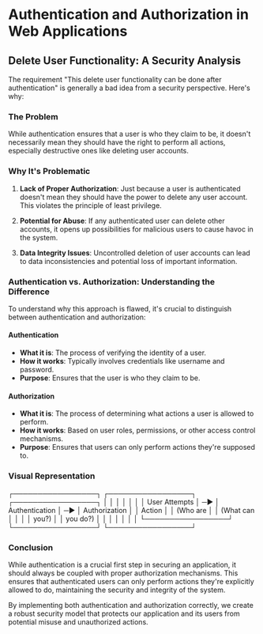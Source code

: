 # Authentication and Authorization in Web Applications

## Delete User Functionality: A Security Analysis

The requirement "This delete user functionality can be done after authentication" is generally a bad idea from a security perspective. Here's why:

### The Problem

While authentication ensures that a user is who they claim to be, it doesn't necessarily mean they should have the right to perform all actions, especially destructive ones like deleting user accounts.

### Why It's Problematic

1. **Lack of Proper Authorization**: Just because a user is authenticated doesn't mean they should have the power to delete any user account. This violates the principle of least privilege.

2. **Potential for Abuse**: If any authenticated user can delete other accounts, it opens up possibilities for malicious users to cause havoc in the system.

3. **Data Integrity Issues**: Uncontrolled deletion of user accounts can lead to data inconsistencies and potential loss of important information.

### Authentication vs. Authorization: Understanding the Difference

To understand why this approach is flawed, it's crucial to distinguish between authentication and authorization:

#### Authentication

- **What it is**: The process of verifying the identity of a user.
- **How it works**: Typically involves credentials like username and password.
- **Purpose**: Ensures that the user is who they claim to be.

#### Authorization

- **What it is**: The process of determining what actions a user is allowed to perform.
- **How it works**: Based on user roles, permissions, or other access control mechanisms.
- **Purpose**: Ensures that users can only perform actions they're supposed to.

### Visual Representation

┌─────────────────┐ ┌─────────────────┐ ┌─────────────────┐
│ │ │ │ │ │
│ User Attempts │ ─► │ Authentication │ ─► │ Authorization │
│ Action │ │ (Who are │ │ (What can │
│ │ │ you?) │ │ you do?) │
│ │ │ │ │ │
└─────────────────┘ └─────────────────┘ └─────────────────┘

### Conclusion

While authentication is a crucial first step in securing an application, it should always be coupled with proper authorization mechanisms. This ensures that authenticated users can only perform actions they're explicitly allowed to do, maintaining the security and integrity of the system.

By implementing both authentication and authorization correctly, we create a robust security model that protects our application and its users from potential misuse and unauthorized actions.
